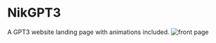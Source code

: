 # NikGPT3
A GPT3 website landing page with animations included.
![front page](https://github.com/Nikenen231/NikGPT3/assets/134457090/5f8a3522-cd89-4370-9637-781ef003f178)
